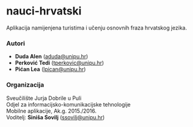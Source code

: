 # nauci-hrvatski
Aplikacija namijenjena turistima i učenju osnovnih fraza hrvatskog jezika.

### Autori
- **Duda	Alen**	    (aduda@unipu.hr)
- **Perković	Tedi**	(tperkovic@unipu.hr)
- **Pićan	Lea**	      (lpican@unipu.hr)


### Organizacija
Sveučilište Jurja Dobrile u Puli  
Odjel za informacijsko-komunikacijske tehnologije  
Mobilne aplikacije, Ak.g. 2015./2016.  
Voditelj: **Siniša Sovilj** (ssovilj@unipu.hr)
